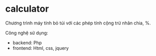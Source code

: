# calculator
Chương trình máy tính bỏ túi với các phép tính cộng trừ nhân chia, %.

Công nghệ sử dụng:
- backend: Php
- frontend: Html, css, jquery
